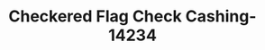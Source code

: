 ---
f_zip-code: 41822
f_state-code: KY
title: Checkered Flag Check Cashing-14234
f_phone: 606-785-0788
f_city-only: Hindman
f_address: 54 Roger Combs Boulevard Hindman
f_location-unique-id: '14234'
slug: checkered-flag-check-cashing-14234
updated-on: '2024-05-30T13:46:58.046Z'
created-on: '2024-05-30T13:36:59.803Z'
published-on: '2024-05-30T13:54:32.469Z'
f_city-state: cms/city/hindman-ky.md
f_company: cms/company/checkered-flag-check-cashing.md
f_state: cms/state/kentucky.md
layout: '[payday-loan].html'
tags: payday-loan
---